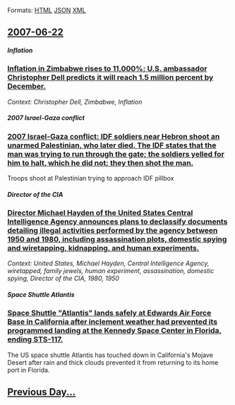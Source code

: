 
Formats: [HTML](2007/06/22/index.html)  [JSON](2007/06/22/index.json)  [XML](2007/06/22/index.xml)  

## [2007-06-22](/news/2007/06/22/index.md)

##### Inflation
### [ Inflation in Zimbabwe rises to 11,000%; U.S. ambassador Christopher Dell predicts it will reach 1.5 million percent by December. ](/news/2007/06/22/inflation-in-zimbabwe-rises-to-11-000-u-s-ambassador-christopher-dell-predicts-it-will-reach-1-5-million-percent-by-december.md)
_Context: Christopher Dell, Zimbabwe, Inflation_

##### 2007 Israel-Gaza conflict
### [ 2007 Israel-Gaza conflict: IDF soldiers near Hebron shoot an unarmed Palestinian, who later died. The IDF states that the man was trying to run through the gate; the soldiers yelled for him to halt, which he did not; they then shot the man. ](/news/2007/06/22/2007-israel-gaza-conflict-idf-soldiers-near-hebron-shoot-an-unarmed-palestinian-who-later-died-the-idf-states-that-the-man-was-trying-to.md)
Troops shoot at Palestinian trying to approach IDF pillbox

##### Director of the CIA
### [ Director Michael Hayden of the United States Central Intelligence Agency announces plans to declassify documents detailing illegal activities performed by the agency between 1950 and 1980, including assassination plots, domestic spying and wiretapping, kidnapping, and human experiments. ](/news/2007/06/22/director-michael-hayden-of-the-united-states-central-intelligence-agency-announces-plans-to-declassify-documents-detailing-illegal-activiti.md)
_Context: United States, Michael Hayden, Central Intelligence Agency, wiretapped, family jewels, human experiment, assassination, domestic spying, Director of the CIA, 1980, 1950_

##### Space Shuttle Atlantis
### [ Space Shuttle "Atlantis" lands safely at Edwards Air Force Base in California after inclement weather had prevented its programmed landing at the Kennedy Space Center in Florida, ending STS-117. ](/news/2007/06/22/space-shuttle-atlantis-lands-safely-at-edwards-air-force-base-in-california-after-inclement-weather-had-prevented-its-programmed-landing.md)
The US space shuttle Atlantis has touched down in California&#039;s Mojave Desert after rain and thick clouds prevented it from returning to its home port in Florida.

## [Previous Day...](/news/2007/06/21/index.md)

